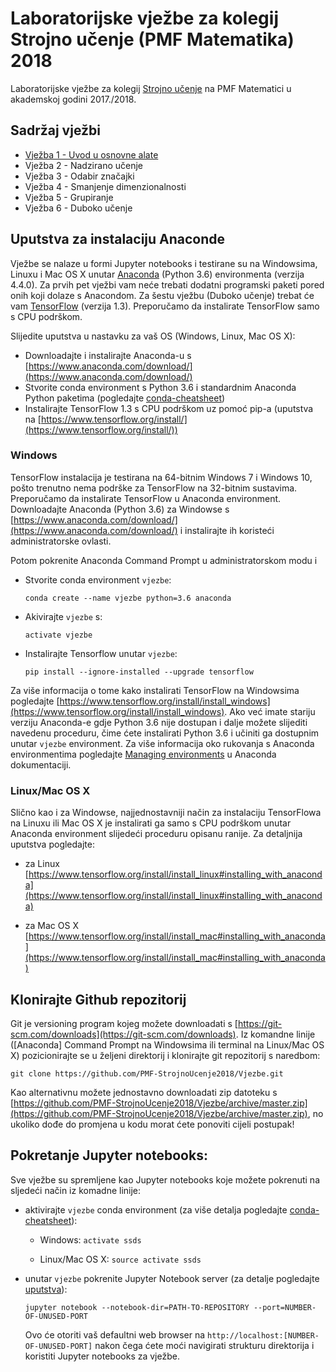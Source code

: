 # Laboratorijske vježbe za kolegij Strojno učenje (PMF Matematika) 2018

Laboratorijske vježbe za kolegij [Strojno učenje](https://web.math.pmf.unizg.hr/nastava/su/) na PMF Matematici u akademskoj godini 2017./2018. 

## Sadržaj vježbi

* [Vježba 1 - Uvod u osnovne alate]()
* Vježba 2 - Nadzirano učenje
* Vježba 3 - Odabir značajki
* Vježba 4 - Smanjenje dimenzionalnosti
* Vježba 5 - Grupiranje 
* Vježba 6 - Duboko učenje

## Uputstva za instalaciju Anaconde

Vježbe se nalaze u formi Jupyter notebooks i testirane su na Windowsima, Linuxu i Mac OS X unutar [Anaconda](https://www.anaconda.com) (Python 3.6) environmenta (verzija 4.4.0). Za prvih pet vježbi vam neće trebati dodatni programski paketi pored onih koji dolaze s Anacondom. Za šestu vježbu (Duboko učenje) trebat će vam [TensorFlow](https://www.tensorflow.org) (verzija 1.3). Preporučamo da instalirate TensorFlow samo s CPU podrškom.

Slijedite uputstva u nastavku za vaš OS (Windows, Linux, Mac OS X):
* Downloadajte i instalirajte Anaconda-u s [https://www.anaconda.com/download/](https://www.anaconda.com/download/)
* Stvorite conda environment s Python 3.6 i standardnim Anaconda Python paketima (pogledajte [conda-cheatsheet](https://conda.io/docs/_downloads/conda-cheatsheet.pdf))
* Instalirajte TensorFlow 1.3 s CPU podrškom uz pomoć pip-a (uputstva na [https://www.tensorflow.org/install/](https://www.tensorflow.org/install/))

### Windows
TensorFlow instalacija je testirana na 64-bitnim Windows 7 i Windows 10, pošto trenutno nema podrške za TensorFlow na 32-bitnim sustavima. Preporučamo da instalirate TensorFlow u Anaconda environment. Downloadajte Anaconda (Python 3.6) za Windowse s [https://www.anaconda.com/download/](https://www.anaconda.com/download/) i instalirajte ih koristeći administratorske ovlasti.

Potom pokrenite Anaconda Command Prompt u administratorskom modu i
* Stvorite conda environment `vjezbe`:
  ```
  conda create --name vjezbe python=3.6 anaconda
  ```
* Akivirajte `vjezbe` s:
  ```
  activate vjezbe
  ```
* Instalirajte Tensorflow unutar `vjezbe`:
  ```
  pip install --ignore-installed --upgrade tensorflow
  ```

Za više informacija o tome kako instalirati TensorFlow na Windowsima pogledajte [https://www.tensorflow.org/install/install_windows](https://www.tensorflow.org/install/install_windows). Ako već imate stariju verziju Anaconda-e gdje Python 3.6 nije dostupan i dalje možete slijediti navedenu proceduru, čime ćete instalirati Python 3.6 i učiniti ga dostupnim unutar `vjezbe` environment. Za više informacija oko rukovanja s Anaconda environmentima pogledajte [Managing environments](https://conda.io/docs/user-guide/tasks/manage-environments.html) u Anaconda dokumentaciji.

### Linux/Mac OS X
Slično kao i za Windowse, najjednostavniji način za instalaciju TensorFlowa na Linuxu ili Mac OS X je instalirati ga samo s CPU podrškom unutar Anaconda environment slijedeći proceduru opisanu ranije. Za detaljnija uputstva pogledajte:

* za Linux [https://www.tensorflow.org/install/install_linux#installing_with_anaconda](https://www.tensorflow.org/install/install_linux#installing_with_anaconda)

* za Mac OS X [https://www.tensorflow.org/install/install_mac#installing_with_anaconda](https://www.tensorflow.org/install/install_mac#installing_with_anaconda)

## Klonirajte Github repozitorij

Git je versioning program kojeg možete downloadati s [https://git-scm.com/downloads](https://git-scm.com/downloads). Iz komandne linije ([Anaconda] Command Prompt na Windowsima ili terminal na Linux/Mac OS X) pozicionirajte se u željeni direktorij i klonirajte git repozitorij s naredbom:
  ```
  git clone https://github.com/PMF-StrojnoUcenje2018/Vjezbe.git
  ```

Kao alternativnu možete jednostavno downloadati zip datoteku s [https://github.com/PMF-StrojnoUcenje2018/Vjezbe/archive/master.zip](https://github.com/PMF-StrojnoUcenje2018/Vjezbe/archive/master.zip), no ukoliko dođe do promjena u kodu morat ćete ponoviti cijeli postupak!

## Pokretanje Jupyter notebooks:
Sve vježbe su spremljene kao Jupyter notebooks koje možete pokrenuti na sljedeći način iz komadne linije:

* aktivirajte `vjezbe` conda environment (za više detalja pogledajte [conda-cheatsheet](https://conda.io/docs/_downloads/conda-cheatsheet.pdf)):

  - Windows: `activate ssds`

  - Linux/Mac OS X: `source activate ssds`

* unutar `vjezbe` pokrenite Jupyter Notebook server (za detalje pogledajte [uputstva](https://jupyter.readthedocs.io/en/latest/running.html#running)):
  ```
  jupyter notebook --notebook-dir=PATH-TO-REPOSITORY --port=NUMBER-OF-UNUSED-PORT
  ```
  Ovo će otoriti vaš defaultni web browser na `http://localhost:[NUMBER-OF-UNUSED-PORT]` nakon čega ćete moći navigirati strukturu direktorija i koristiti Jupyter notebooks za vježbe.